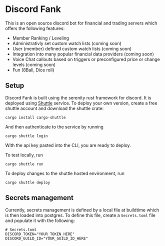 # Discord Fank
This is an open source discord bot for financial and trading servers which offers the following features:
* Member Ranking / Leveling
* Administrativly set custom watch lists (coming soon)
* User (member) defined custom watch lists (coming soon)
* Integration into many popular financial data providers (coming soon)
* Voice Chat callouts based on triggers or preconfigured price or change levels (coming soon)
* Fun (8Ball, Dice roll)

## Setup
Discord Fank is built using the serenity rust framework for discord. It is deployed using [Shuttle](https://shuttle.rs) service. To deploy your own version, create a free shuttle account and download the shuttle crate:

`cargo install cargo-shuttle`

And then authenticate to the service by running

`cargo shuttle login`

With the api key pasted into the CLI, you are ready to deploy.

To test locally, run

`cargo shuttle run`

To deploy changes to the shuttle hosted environment, run

`cargo shuttle deploy`

## Secrets management
Currently, secrets management is defined by a local file at buildtime which is then loaded into postgres. To define this file, create a `Secrets.toml` file and populate it with the following:

```
# Secrets.toml
DISCORD_TOKEN="YOUR_TOKEN_HERE"
DISCORD_GUILD_ID="YOUR_GUILD_ID_HERE"
```